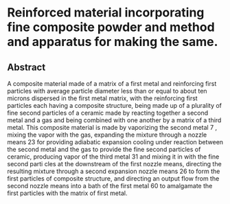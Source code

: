 # Reinforced material incorporating fine composite powder and method and apparatus for making the same.

## Abstract
A composite material made of a matrix of a first metal and reinforcing first particles with average particle diameter less than or equal to about ten microns dispersed in the first metal matrix, with the reinforcing first particles each having a composite structure, being made up of a plurality of fine second particles of a ceramic made by reacting together a second metal and a gas and being combined with one another by a matrix of a third metal. This composite material is made by vaporizing the second metal 7 , mixing the vapor with the gas, expanding the mixture through a nozzle means 23 for providing adiabatic expansion cooling under reaction between the second metal and the gas to provide the fine second particles of ceramic, producing vapor of the third metal 31 and mixing it in with the fine second parti cles at the downstream of the first nozzle means, directing the resulting mixture through a second expansion nozzle means 26 to form the first particles of composite structure, and directing an output flow from the second nozzle means into a bath of the first metal 60 to amalgamate the first particles with the matrix of first metal.